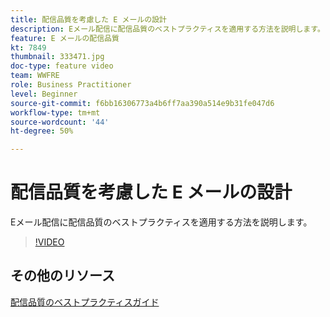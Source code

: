 ```yaml
---
title: 配信品質を考慮した E メールの設計
description: Eメール配信に配信品質のベストプラクティスを適用する方法を説明します。
feature: E メールの配信品質
kt: 7849
thumbnail: 333471.jpg
doc-type: feature video
team: WWFRE
role: Business Practitioner
level: Beginner
source-git-commit: f6bb16306773a4b6ff7aa390a514e9b31fe047d6
workflow-type: tm+mt
source-wordcount: '44'
ht-degree: 50%

---
```



# 配信品質を考慮した E メールの設計

Eメール配信に配信品質のベストプラクティスを適用する方法を説明します。

>[!VIDEO](https://video.tv.adobe.com/v/333471?quality=12)

## その他のリソース

[配信品質のベストプラクティスガイド](https://experienceleague.adobe.com/docs/deliverability-learn/deliverability-best-practice-guide/introduction.html?lang=ja)
